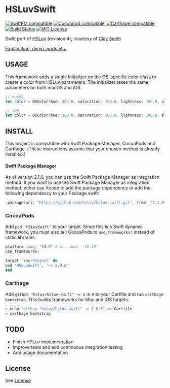 # HSLuvSwift

[![SwiftPM compatible](https://img.shields.io/badge/SwiftPM-compatible-brightgreen.svg)](https://swift.org/package-manager/)
[![Cocoapod compatible](https://img.shields.io/cocoapods/v/HSLuvSwift.svg)](https://cocoapods.org/pods/HSLuvSwift)
[![Carthage compatible](https://img.shields.io/badge/carthage-compatible-4BC51D.svg?style=flat)](https://github.com/Carthage/Carthage)
[![Build Status](https://github.com/hsluv/hsluv-swift/actions/workflows/ci.yml/badge.svg)](https://github.com/hsluv/hsluv-swift/actions/workflows/ci.yml)
[![MIT License](https://img.shields.io/badge/license-MIT%20License-blue.svg)](LICENSE)

Swift port of [HSLuv](http://www.hsluv.org) (revision 4), courtesy 
of [Clay Smith](https://github.com/stphnclysmth)

[Explanation, demo, ports etc.](http://www.hsluv.org)


## USAGE

This framework adds a single initializer on the OS-specific color class to create a color from HSLuv parameters. The initializer takes the same parameters on both macOS and iOS.

```swift
// macOS
let color = NSColor(hue: 360.0, saturation: 100.0, lightness: 100.0, alpha: 1.0)

// iOS
let color = UIColor(hue: 360.0, saturation: 100.0, lightness: 100.0, alpha: 1.0)
```


## INSTALL

This project is compatible with Swift Package Manager, CocoaPods and Carthage. (These instructions assume that your chosen method is already installed.)

#### Swift Package Manager

As of version 2.1.0, you can use the Swift Package Manager as integration method.
If you want to use the Swift Package Manager as integration method, either use Xcode to add the package dependency or add the following dependency to your Package.swift:

```swift
.package(url: "https://github.com/hsluv/hsluv-swift.git", from: "2.1.0"),
```

### CocoaPods

Add `pod 'HSLuvSwift'` to your target. Since this is a Swift dynamic framework, you must also tell CocoaPods to `use_frameworks!` instead of static libraries.

```ruby
platform :ios, '10.0' # or, :osx, '10.10'
use_frameworks!

target 'YourProject' do
pod 'HSLuvSwift', '~> 2.0.0'
end
```

### Carthage

Add `github "hsluv/hsluv-swift" ~> 2.0.0` to your Cartfile and run `carthage bootstrap`. This builds frameworks for Mac and iOS targets. 

```sh
> echo 'github "hsluv/hsluv-swift" ~> 2.0.0' >> Cartfile
> carthage bootstrap
```


## TODO

* Finish HPLuv implementation
* Improve tests and add continuous integration testing
* Add usage documentation


## License

See [License](LICENSE)
